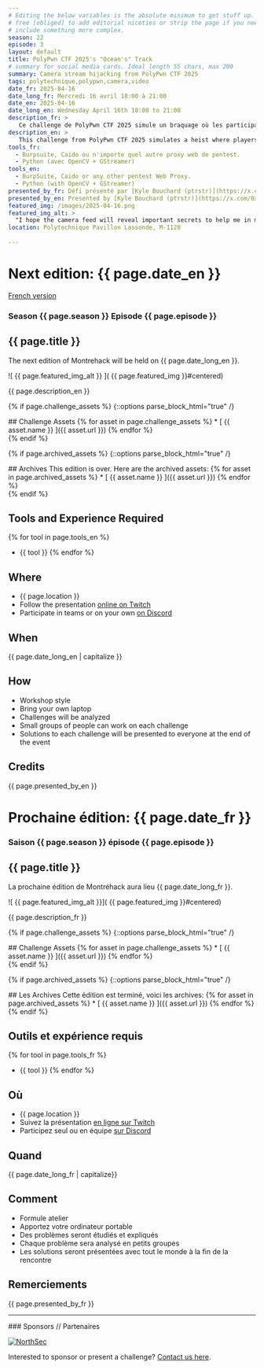 ```yaml
---
# Editing the below variables is the absolute minimum to get stuff up. Feel
# free [obliged] to add editorial niceties or strip the page if you need to
# include something more complex.
season: 22
episode: 3
layout: default
title: PolyPwn CTF 2025's "Ocean's" Track
# summary for social media cards. Ideal length 55 chars, max 200
summary: Camera stream hijacking from PolyPwn CTF 2025
tags: polytechnique,polypwn,camera,video
date_fr: 2025-04-16
date_long_fr: Mercredi 16 avril 18:00 à 21:00
date_en: 2025-04-16
date_long_en: Wednesday April 16th 18:00 to 21:00
description_fr: >
   Ce challenge de PolyPwn CTF 2025 simule un braquage où les participants infiltrent un système et hijack un feed de caméra et extraient un mot de passe caché d'un fichié protégé.
description_en: >
   This challenge from PolyPwn CTF 2025 simulates a heist where players infiltrate a system, hijack a camera stream and extract a hidden password from a protected file.
tools_fr:
  - Burpsuite, Caido ou n'importe quel autre proxy web de pentest.
  - Python (avec OpenCV + GStreamer)
tools_en:
  - BurpSuite, Caido or any other pentest Web Proxy.
  - Python (with OpenCV + GStreamer)
presented_by_fr: Défi présenté par [Kyle Bouchard (ptrstr)](https://x.com/0xptrstr)
presented_by_en: Presented by [Kyle Bouchard (ptrstr)](https://x.com/0xptrstr)
featured_img: /images/2025-04-16.png
featured_img_alt: >
  "I hope the camera feed will reveal important secrets to help me in my mission" the camera feed: *close up of a cat looking at the camera*.
location: Polytechnique Pavillon Lassonde, M-1120
  
---
```


# Next edition: {{ page.date_en }}
[French version](#french)

### Season {{ page.season }} Episode {{ page.episode }}

## {{ page.title }}

The next edition of Montrehack will be held on {{ page.date_long_en }}.

![ {{ page.featured_img_alt }} ]( {{ page.featured_img }}#centered)

{{ page.description_en }}

{% if page.challenge_assets %}
{::options parse_block_html="true" /}
<div class="assets">
## Challenge Assets
{% for asset in page.challenge_assets %}
* [ {{ asset.name }} ]({{ asset.url }})
{% endfor %}
</div>
{% endif %}

{% if page.archived_assets %}
{::options parse_block_html="true" /}
<div class="archives">
## Archives
This edition is over. Here are the archived assets:
{% for asset in page.archived_assets %}
* [ {{ asset.name }} ]({{ asset.url }})
{% endfor %}
</div>
{% endif %}

## Tools and Experience Required

{% for tool in page.tools_en %}
* {{ tool }}
{% endfor %}

## Where


* {{ page.location }}
* Follow the presentation [online on Twitch](https://twitch.tv/montrehack/)
* Participate in teams or on your own [on Discord](https://discord.gg/4qfFwPX)

## When

{{ page.date_long_en | capitalize }}

## How

* Workshop style
* Bring your own laptop
* Challenges will be analyzed
* Small groups of people can work on each challenge
* Solutions to each challenge will be presented to everyone at the end of the event

## Credits

{{ page.presented_by_en }}

<a id="french"></a>

# Prochaine édition: {{ page.date_fr }}

### Saison {{ page.season }} épisode {{ page.episode }}

## {{ page.title }}

La prochaine édition de Montréhack aura lieu {{ page.date_long_fr }}.

![ {{ page.featured_img_alt }}]( {{ page.featured_img }}#centered)

{{ page.description_fr }}

{% if page.challenge_assets %}
{::options parse_block_html="true" /}
<div class="assets">
## Challenge Assets
{% for asset in page.challenge_assets %}
* [ {{ asset.name }} ]({{ asset.url }})
{% endfor %}
</div>
{% endif %}

{% if page.archived_assets %}
{::options parse_block_html="true" /}
<div class="archives">
## Les Archives
Cette édition est terminé, voici les archives:
{% for asset in page.archived_assets %}
* [ {{ asset.name }} ]({{ asset.url }})
{% endfor %}
</div>
{% endif %}

## Outils et expérience requis

{% for tool in page.tools_fr %}
* {{ tool }}
{% endfor %}

## Où

* {{ page.location }}
* Suivez la présentation [en ligne sur Twitch](https://twitch.tv/montrehack/)
* Participez seul ou en équipe [sur Discord](https://discord.gg/4qfFwPX)

## Quand

{{ page.date_long_fr | capitalize}}

## Comment

* Formule atelier
* Apportez votre ordinateur portable
* Des problèmes seront étudiés et expliqués
* Chaque problème sera analysé en petits groupes
* Les solutions seront présentées avec tout le monde à la fin de la rencontre

## Remerciements

{{ page.presented_by_fr }}

<hr/>
### Sponsors // Partenaires

[![NorthSec](/images/nsec_logo.png)](https://nsec.io/)

Interested to sponsor or present a challenge? [Contact us here](https://docs.google.com/forms/d/e/1FAIpQLSecc0vfe3pIwMJjIBCYW4G43ZwtagwVESu_qHKnglnBc3R3ww/viewform?usp=sf_link).